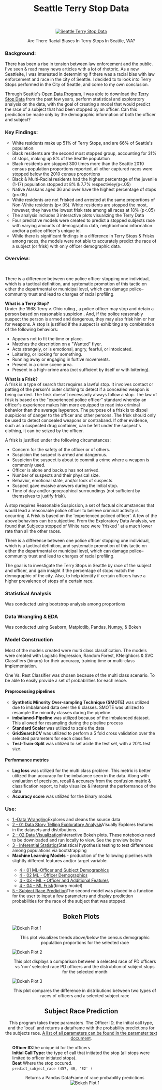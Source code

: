 <h1 align="center"> Seattle Terry Stop Data </h1> <br>
<p align="center">
  <a href="https://github.com/bryan-md/Seattle-Terry-Stops">
    <img alt="Seattle Terry Stop Data" title="Seattle Terry Stop Data" src="https://imgur.com/l5PJvRj.png">
  </a>
</p>
<p align="center"> Are There Racial Biases In Terry Stops In Seattle, WA?
</p>
<h3>Background:</h3>

<p>There has been a rise in tension between law enforcement and the public. I've seen & read many news articles with a lot of rhetoric. As a new Seattleite, I was interested in determining if there was a racial bias with law enforcement and race in the city of Seattle. I decided to to look into Terry Stops performed in the City of Seattle, and come to my own conclusion. </br></p>

<p>Through Seattle's <a href="https://data.seattle.gov/">Open Data Program</a>, I was able to download the <a href="https://data.seattle.gov/Public-Safety/Terry-Stops/28ny-9ts8">Terry Stop Data</a> from the past few years, perform statistical and exploratory analysis on the data, with the goal of creating a model that would predict the race of a subject that had been stopped by an officer. Can this prediction be made only by the demographic information of both the officer and subject?</p>

<h3> Key Findings:</h3>
<ul style="list-style-type:circle;">
  <li>White residents make up 51% of Terry Stops, and are 66% of Seattle's population</li>
  <li>Black residents are the second most stopped group, accounting for 31% of stops, making up 8% of the Seattle population</li>
  <li>Black residents are stopped 300 times more than the Seattle 2010 census population proportions reported, all other captured races were stopped below the 2010 census proportions</li>
  <li>Black & Multi-Racial residents had the highest percentage of the juvenile (1-17) population stopped at 8% & 7.7% respectivley(p<.05)</li>
  <li>Native Alaskans aged 36 and over have the highest percentage of stops (p<.05)</li>
    <li>White residents are not Frisked and arrested at the same proportions of Non-White residents (p<.05). White residents are stopped the most, however, they have the lowest frisk rate among all races at 18% (p<.05)</li>
  <li>The analysis includes 3 interactive plots visualizing the Terry Data</li>
  <li>Four predictive models were created to predict a stopped subjects race with varying amounts of demographic data, neighborhood information and/or a police officer's unique id.</li>
  <li>While there is significant findings in a difference in Terry Stops & Frisks among races, the models were not able to accurately predict the race of a subject (or frisk) with only officer demographic data.</li>
</ul>

<h3> Overview:</h3></br>
<p>There is a difference between one police officer stopping one individual, which is a tactical definition, and systematic promotion of this tactic on either the departmental or municipal level, which can damage police–community trust and lead to charges of racial profiling.</br> 

**What is a Terry Stop?**
</br>
Under the 1968 Terry v. Ohio ruling , a police officer may stop and detain a person based on reasonable suspicion . And, if the police reasonably suspect the person is armed and dangerous, they may also frisk him or her for weapons.
A stop is justified if the suspect is exhibiting any combination of the following behaviors:

- Appears not to fit the time or place.
- Matches the description on a "Wanted" flyer.
- Acts strangely, or is emotional, angry, fearful, or intoxicated.
- Loitering, or looking for something.
- Running away or engaging in furtive movements.
- Present in a crime scene area.
- Present in a high-crime area (not sufficient by itself or with loitering).

**What is a Frisk?**</br>
A frisk is a type of search that requires a lawful stop. It involves contact or patting of the person's outer clothing to detect if a concealed weapon is being carried. The frisk doesn't necessarily always follow a stop. The law of frisk is based on the "experienced police officer" standard whereby an officer's experience makes him more equipped to read into criminal behavior than the average layperson.
The purpose of a frisk is to dispel suspicions of danger to the officer and other persons. The frisk should only be used to detect concealed weapons or contraband. If other evidence, such as a suspected drug container, can be felt under the suspect's clothing, it can be seized by the officer. 

A frisk is justified under the following circumstances:

- Concern for the safety of the officer or of others.
- Suspicion the suspect is armed and dangerous.
- Suspicion the suspect is about to commit a crime where a weapon is commonly used.
- Officer is alone and backup has not arrived.
- Number of suspects and their physical size.
- Behavior, emotional state, and/or look of suspects.
- Suspect gave evasive answers during the initial stop.
- Time of day and/or geographical surroundings (not sufficient by themselves to justify frisk).

A stop requires Reasonable Suspicsion, a set of factual circumstances that would lead a reasonable police officer to believe criminal activity is occurring. A Frisk is based on the 'experienced policed officer'. A few of the above behaviors can be subjective. From the Exploratory Data Analysis, we found that Subjects stopped of White race were 'frisked ' at a much lower rate than all the other races. 

There is a difference between one police officer stopping one individual, which is a tactical definition, and systematic promotion of this tactic on either the departmental or municipal level, which can damage police–community trust and lead to charges of racial profiling.

The goal is to investigate the Terry Stops in Seattle by race of the subject and officer, and gain insight if the percentage of stops match the demographic of the city. Also, to help identify if certain officers have a higher prevalence of stops of a certain race. 

<h3>Statistical Analysis</h3>
<p>Was conducted using bootstrop analysis among proportions</p>

<h3> Data Wrangling & EDA</h3>
<p>Was conducted using Seaborn, Matplotlib, Pandas, Numpy, & Bokeh</p>

<h3> Model Construction</h3>
<p>Most of the models created were multi class classification. The models were created with Logistic Regression, Random Forest, KNeighbors & SVC Classifiers (binary) for their accuracy, training time or multi-class implementation.

One Vs. Rest Classifier was chosen because of the multi class scenario. To be able to easily provide a set of probabilities for each reace. </p>

<h4>Preprocessing pipelines</h4>
<ul style="list-style-type:circle;">
  <li><b>Synthetic Minority Over-sampling Technique (SMOTE)</b> was utilized due to imbalanced data over the 6 classes. SMOTE was utilized to resample the minority classes during the pipeline.</li>
  <li><b>imbalaned-Pipeline</b> was utilized because of the imbalanced dataset. This allowed for resampling during the pipeline process</li>
  <li><b>Standard Scaler</b> was utilized to scale the data</li>
  <li><b>GridSearchCV</b> was utilized to perform a 5 fold cross validation over the selected parameters for each classifier.</li>
  <li><b>Test-Train-Split</b> was utilized to set aside the test set, with a 20% test size.</li>
</ul>

<h4>Performance metrics</h4>
<ul style="list-style-type:circle;">
  <li><b>Log loss</b> was utilized for the multi class problem. This metric is better utilized than accuracy for the imbalance seen in the data. Along with evaluation of precision, recall & accuracy from the confusion matrix & classification report, to help visualize & interpret the performance of the data</li>
  <li><b>Accuracy score</b> was utilized for the binary model.</li>

</ul>


<h3>Use:</h3>
<ul style="list-style-type:circle;">
  <li><a href="https://github.com/bryan-md/Seattle-Terry-Stops/blob/master/notebooks/1%20-%20Data%20Wrangling.ipynb">1 -Data Wrangling</a>Explores and cleans the source data</li>
  <li><a href="https://github.com/bryan-md/Seattle-Terry-Stops/blob/master/notebooks/2%20-%2001%20Data%20Story%20Telling%20Exploratory%20Analysis.ipynb">2 - 01 Data Story Telling Exploratory Analysis</a>Visually Explores features in the datasets and distributions.</li>
  <li><a href="https://github.com/bryan-md/Seattle-Terry-Stops/blob/master/notebooks/2%20-%2002%20Data%20Visualization.ipynb">2 - 02 Data Visualization</a>Interactive Bokeh plots. These notebooks need to be downloaded and run locally to view. See the preview below</li>
  <li><a href="https://github.com/bryan-md/Seattle-Terry-Stops/blob/master/notebooks/3%20-%20Inferential%20Statistics.ipynb">3 - Inferential Statistics</a>Statistical hypothesis testing to test differences among populations via bootstrapping</li>
  <li><b>Machine Learning Models</b> - production of the following pipelines with slightly different features and/or target variable.</li>
      <ul>
        <li><a href="https://github.com/bryan-md/Seattle-Terry-Stops/blob/master/notebooks/4%20-%2001%20ML-Officer%20and%20Subject%20Demographics.ipynb">4 - 01 ML-Officer and Subject Demographics</a></li>
         <li><a href="https://github.com/bryan-md/Seattle-Terry-Stops/blob/master/notebooks/4%20-%2002%20ML%20-%20Officer%20Demographics.ipynb">4 - 02 ML - Officer Demographics</a></li>
        <li><a href="https://github.com/bryan-md/Seattle-Terry-Stops/blob/master/notebooks/4%20-%2003%20-%20ML%20-%20Officer%20and%20Additional%20Features.ipynb">4 - 03 - ML - Officer and Additional Features</a></li>
        <li><a href="https://github.com/bryan-md/Seattle-Terry-Stops/blob/master/notebooks/4%20-%2004%20-%20ML%20Frisk.ipynb">4 - 04 - ML Frisk</a>(binary model)</li>
      </ul>
 <li><a href="https://github.com/bryan-md/Seattle-Terry-Stops/blob/master/notebooks/05%20-%20Subject%20Race%20Prediction.ipynb">5 - Subject Race Prediction</a>The second model was placed in a function for the user to input a few parameters and display prediction probabilities for the race of the subject that was stopped.</li>
</ul>
</p>


<h2 align = "center">Bokeh Plots</h2>
<ul style="list-style:none;">
  <li><img src="https://i.imgur.com/5ZhfYAX.gif" alt="Bokeh Plot 1"></br><p align = "center">This plot visualizes trends above/below the census demographic population proportions for the selected race</p></li>
  <li><img alt="Bokeh Plot 2" src="https://i.imgur.com/m9kncKn.png"><p align = "center">This plot displays a comparison between a selected race of  PD officers vs 'non' selected race PD officers and the distrubtion of subject stops for the selected month</p> </li>
  <li><img alt="Bokeh Plot 3" src="https://i.imgur.com/hlaIdgL.gif"><p align = "center">This plot compares the difference in distributions between two types of races of officers and a selected subject race</li></p>
</ul>

<h2 align = "center">Subject Race Prediction</h2>
<p align = "center">This program takes three paramaters. The Officer ID, the initial call type, and the 'beat' and returns a dataframe with the probability predictions for the subjects race. <a href="">A list of all parameters can be found in the parameter text document</a>. </br>
  <ul style="list-style: none;">
    <li><b>Officer ID:</b>the unique id for the officers </li>
    <li><b>Initial Call Type:</b> the type of call that initiated the stop (all stops were limited to officer initiated stops). </li>
    <li><b>Beat</b> Where the stop occured.</li>
    <li><code align = "center">predict_subject_race (457, 40, 'E2' )</code></li>
    <li><p align = "center">Returns a Pandas DataFrame of race probability predictions</br><img align="center" src="https://i.imgur.com/qgQJZAQ.png" alt="Bokeh Plot 1"></li>
  </ul>
</p>
